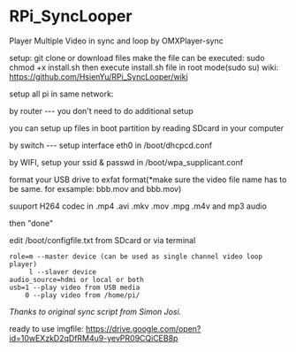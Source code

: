 # RPi_SyncLooper
Player Multiple Video in sync and loop by OMXPlayer-sync 

  setup:
  git clone or download files
  make the file can be executed: sudo chmod +x install.sh
  then execute install.sh file in root mode(sudo su)
  wiki: https://github.com/HsienYu/RPi_SyncLooper/wiki
  
  setup all pi in same network:
  
  by router --- you don't need to do additional setup
  
  you can setup up files in boot partition by reading SDcard in your computer
  
  by switch --- setup interface eth0 in /boot/dhcpcd.conf
  
  by WIFI, setup your ssid & passwd in /boot/wpa_supplicant.conf
  
  format your USB drive to exfat format(*make sure the video file name has to be same. for exsample: bbb.mov and bbb.mov)
  
  suuport H264 codec in .mp4 .avi .mkv .mov .mpg .m4v and mp3 audio
  
  then "done"
  
  edit /boot/configfile.txt from SDcard or via terminal
  
    role=m --master device (can be used as single channel video loop player)
         l --slaver device
    audio_source=hdmi or local or both
    usb=1 --play video from USB media
        0 --play video from /home/pi/
      
        
*Thanks to original sync script from Simon Josi.*

ready to use imgfile: https://drive.google.com/open?id=10wEXzkD2qDfRM4u9-yevPR09CQiCEB8p
